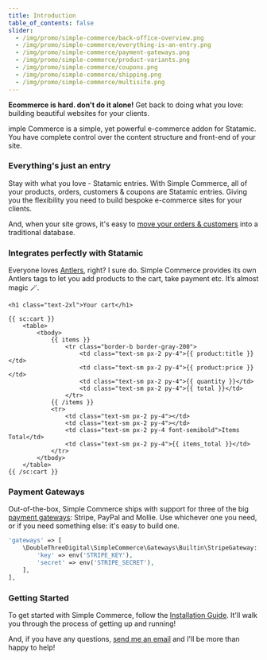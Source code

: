 ```yaml
---
title: Introduction
table_of_contents: false
slider:
  - /img/promo/simple-commerce/back-office-overview.png
  - /img/promo/simple-commerce/everything-is-an-entry.png
  - /img/promo/simple-commerce/payment-gateways.png
  - /img/promo/simple-commerce/product-variants.png
  - /img/promo/simple-commerce/coupons.png
  - /img/promo/simple-commerce/shipping.png
  - /img/promo/simple-commerce/multisite.png
---
```


**Ecommerce is hard. don't do it alone!** Get back to doing what you love: building beautiful websites for your clients.

imple Commerce is a simple, yet powerful e-commerce addon for Statamic. You have complete control over the content structure and front-end of your site.

### Everything's just an entry

Stay with what you love - Statamic entries. With Simple Commerce, all of your products, orders, customers & coupons are Statamic entries. Giving you the flexibility you need to build bespoke e-commerce sites for your clients.

And, when your site grows, it's easy to [move your orders & customers](/database-orders) into a traditional database.

### Integrates perfectly with Statamic

Everyone loves [Antlers](https://statamic.dev/antlers), right? I sure do. Simple Commerce provides its own Antlers tags to let you add products to the cart, take payment etc. It’s almost magic 🪄.

```antlers
<h1 class="text-2xl">Your cart</h1>

{{ sc:cart }}
    <table>
        <tbody>
            {{ items }}
                <tr class="border-b border-gray-200">
                    <td class="text-sm px-2 py-4">{{ product:title }}</td>
                    <td class="text-sm px-2 py-4">{{ product:price }}</td>
                    <td class="text-sm px-2 py-4">{{ quantity }}</td>
                    <td class="text-sm px-2 py-4">{{ total }}</td>
                </tr>
            {{ /items }}
            <tr>
                <td class="text-sm px-2 py-4"></td>
                <td class="text-sm px-2 py-4"></td>
                <td class="text-sm px-2 py-4 font-semibold">Items Total</td>
                <td class="text-sm px-2 py-4">{{ items_total }}</td>
            </tr>
        </tbody>
    </table>
{{ /sc:cart }}
```

### Payment Gateways

Out-of-the-box, Simple Commerce ships with support for three of the big [payment gateways](/gateways): Stripe, PayPal and Mollie. Use whichever one you need, or if you need something else: it's easy to build one.

```php
'gateways' => [
	\DoubleThreeDigital\SimpleCommerce\Gateways\Builtin\StripeGateway::class => [
    	'key' => env('STRIPE_KEY'),
        'secret' => env('STRIPE_SECRET'),
    ],
],
```

### Getting Started

To get started with Simple Commerce, follow the [Installation Guide](/installation). It'll walk you through the process of getting up and running!

And, if you have any questions, [send me an email](mailto:help@doublethree.digital) and I'll be more than happy to help!
